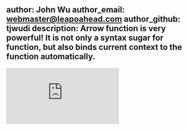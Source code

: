author: John Wu
author_email: webmaster@leapoahead.com
author_github: tjwudi
description: Arrow function is very powerful! It is not only a syntax sugar for function, but also binds current context to the function automatically.
---

<iframe src="http://jsfiddle.net/04en4chm/1/embedded/js,html,css,result/presentation" frameborder="0" allowfullscreen="" scrolling="no"></iframe>